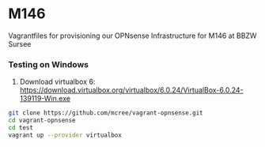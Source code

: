 # M146
Vagrantfiles for provisioning our OPNsense Infrastructure for M146 at BBZW Sursee

### Testing on Windows

1. Download virtualbox 6:  https://download.virtualbox.org/virtualbox/6.0.24/VirtualBox-6.0.24-139119-Win.exe

```bash
git clone https://github.com/mcree/vagrant-opnsense.git
cd vagrant-opnsense
cd test
vagrant up --provider virtualbox
```
